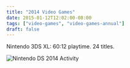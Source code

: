 ```yaml
---
title: "2014 Video Games"
date: 2015-01-12T12:02:00-08:00
tags: ["video-games", "video-games-annual"]
draft: false
---
```


Nintendo 3DS XL: 60:12 playtime. 24 titles.

<!--more-->

![Nintendo DS 2014 Activity](https://i.imgur.com/7CWWuK5m.jpg)
